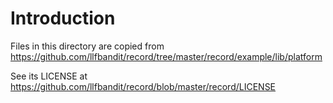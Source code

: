 # Introduction

Files in this directory are copied from
https://github.com/llfbandit/record/tree/master/record/example/lib/platform

See its LICENSE at
https://github.com/llfbandit/record/blob/master/record/LICENSE
